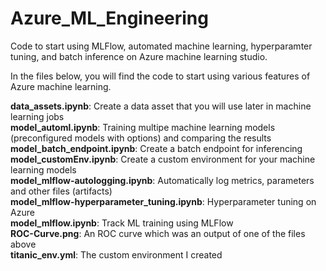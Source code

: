 # Azure_ML_Engineering
Code to start using MLFlow, automated machine learning, hyperparamter tuning, and batch inference on Azure machine learning studio.

In the files below, you will find the code to start using various features of Azure machine learning.

**data_assets.ipynb**: Create a data asset that you will use later in machine learning jobs   
**model_automl.ipynb**: Training multipe machine learning models (preconfigured models with options) and comparing the results  
**model_batch_endpoint.ipynb**: Create a batch endpoint for inferencing  
**model_customEnv.ipynb**: Create a custom environment for your machine learning models  
**model_mlflow-autologging.ipynb**: Automatically log metrics, parameters and other files (artifacts)   
**model_mlflow-hyperparameter_tuning.ipynb**: Hyperparameter tuning on Azure  
**model_mlflow.ipynb**: Track ML training using MLFlow  
**ROC-Curve.png**: An ROC curve which was an output of one of the files above  
**titanic_env.yml**: The custom environment I created  
